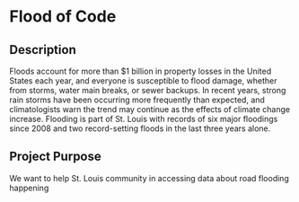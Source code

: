 # Flood of Code

## Description
Floods account for more than $1 billion in property losses in the United States each year, and everyone is susceptible to flood damage, whether from storms, water main breaks, or sewer backups. In recent years, strong rain storms have been occurring more frequently than expected, and climatologists warn the trend may continue as the effects of climate change increase. Flooding is part of St. Louis with records of six major floodings since 2008 and two record-setting floods in the last three years alone.

## Project Purpose
We want to help St. Louis community in accessing data about road flooding happening
